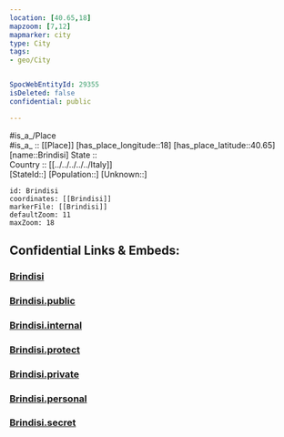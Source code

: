```yaml
---
location: [40.65,18] 
mapzoom: [7,12] 
mapmarker: city 
type: City
tags:
- geo/City


SpocWebEntityId: 29355
isDeleted: false
confidential: public

---
```

#is_a_/Place  
#is_a_ :: [[Place]] 
[has_place_longitude::18] 
[has_place_latitude::40.65] 
[name::Brindisi] 
State ::  
Country :: [[../../../../../Italy]]  
[StateId::] 
[Population::] 
[Unknown::] 


```leaflet
id: Brindisi
coordinates: [[Brindisi]] 
markerFile: [[Brindisi]] 
defaultZoom: 11 
maxZoom: 18
```


## Confidential Links & Embeds: 

### [Brindisi](/_Standards/Earth/Continent/Europe/Europe~South/Italy/regions~Italy/Apulia/Brindisi.Province/City/Brindisi.md) 

### [Brindisi.public](/_public/Earth/Continent/Europe/Europe~South/Italy/regions~Italy/Apulia/Brindisi.Province/City/Brindisi.public.md) 

### [Brindisi.internal](/_internal/Earth/Continent/Europe/Europe~South/Italy/regions~Italy/Apulia/Brindisi.Province/City/Brindisi.internal.md) 

### [Brindisi.protect](/_protect/Earth/Continent/Europe/Europe~South/Italy/regions~Italy/Apulia/Brindisi.Province/City/Brindisi.protect.md) 

### [Brindisi.private](/_private/Earth/Continent/Europe/Europe~South/Italy/regions~Italy/Apulia/Brindisi.Province/City/Brindisi.private.md) 

### [Brindisi.personal](/_personal/Earth/Continent/Europe/Europe~South/Italy/regions~Italy/Apulia/Brindisi.Province/City/Brindisi.personal.md) 

### [Brindisi.secret](/_secret/Earth/Continent/Europe/Europe~South/Italy/regions~Italy/Apulia/Brindisi.Province/City/Brindisi.secret.md)


